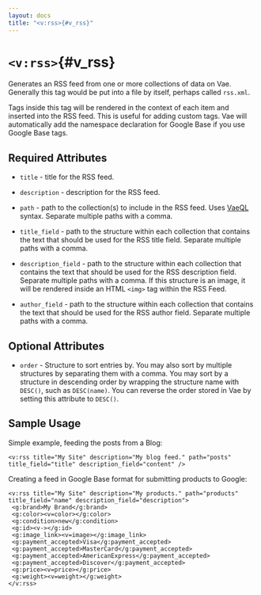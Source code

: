 ```yaml
---
layout: docs
title: "<v:rss>{#v_rss}"
---
```


# `<v:rss>`{#v_rss}

Generates an RSS feed from one or more collections of data on Vae.
Generally this tag would be put into a file by itself, perhaps called
`rss.xml`.

Tags inside this tag will be rendered in the context of each item and
inserted into the RSS feed. This is useful for adding custom tags. Vae
will automatically add the namespace declaration for Google Base if you
use Google Base tags.

## Required Attributes

-   `title` - title for the RSS feed.

-   `description` - description for the RSS feed.

-   `path` - path to the collection(s) to include in the RSS feed. Uses
    [VaeQL](#vaeql) syntax. Separate multiple paths with a comma.

-   `title_field` - path to the structure within each collection that
    contains the text that should be used for the RSS title field.
    Separate multiple paths with a comma.

-   `description_field` - path to the structure within each collection
    that contains the text that should be used for the RSS
    description field. Separate multiple paths with a comma. If this
    structure is an image, it will be rendered inside an HTML `<img>`
    tag within the RSS Feed.

-   `author_field` - path to the structure within each collection that
    contains the text that should be used for the RSS author field.
    Separate multiple paths with a comma.

## Optional Attributes

-   `order` - Structure to sort entries by. You may also sort by
    multiple structures by separating them with a comma. You may sort by
    a structure in descending order by wrapping the structure name with
    `DESC()`, such as `DESC(name)`. You can reverse the order stored in
    Vae by setting this attribute to `DESC()`.

## Sample Usage

Simple example, feeding the posts from a Blog:

    <v:rss title="My Site" description="My blog feed." path="posts" title_field="title" description_field="content" />

Creating a feed in Google Base format for submitting products to Google:

    <v:rss title="My Site" description="My products." path="products" title_field="name" description_field="description">
     <g:brand>My Brand</g:brand>
     <g:color><v=color></g:color>
     <g:condition>new</g:condition>
     <g:id><v-></g:id>
     <g:image_link><v=image></g:image_link>
     <g:payment_accepted>Visa</g:payment_accepted>
     <g:payment_accepted>MasterCard</g:payment_accepted>
     <g:payment_accepted>AmericanExpress</g:payment_accepted>
     <g:payment_accepted>Discover</g:payment_accepted>
     <g:price><v=price></g:price>
     <g:weight><v=weight></g:weight>
    </v:rss>
